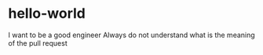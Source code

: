 # hello-world

I want to be a good engineer
Always do not understand what is the meaning of the pull request
